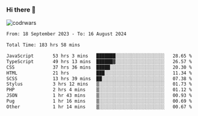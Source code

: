 ### Hi there 👋


![codrwars](https://www.codewars.com/users/rsschool_c9af20f58c35c696/badges/micro) 

<!--START_SECTION:waka-->

```txt
From: 18 September 2023 - To: 16 August 2024

Total Time: 183 hrs 58 mins

JavaScript       53 hrs 3 mins   ███████░░░░░░░░░░░░░░░░░░   28.65 %
TypeScript       49 hrs 13 mins  ██████▓░░░░░░░░░░░░░░░░░░   26.57 %
CSS              37 hrs 36 mins  █████░░░░░░░░░░░░░░░░░░░░   20.30 %
HTML             21 hrs          ███░░░░░░░░░░░░░░░░░░░░░░   11.34 %
SCSS             13 hrs 39 mins  ██░░░░░░░░░░░░░░░░░░░░░░░   07.38 %
Stylus           3 hrs 12 mins   ▒░░░░░░░░░░░░░░░░░░░░░░░░   01.73 %
PHP              2 hrs 4 mins    ▒░░░░░░░░░░░░░░░░░░░░░░░░   01.12 %
JSON             1 hr 43 mins    ▒░░░░░░░░░░░░░░░░░░░░░░░░   00.93 %
Pug              1 hr 16 mins    ▒░░░░░░░░░░░░░░░░░░░░░░░░   00.69 %
Other            1 hr 14 mins    ▒░░░░░░░░░░░░░░░░░░░░░░░░   00.67 %
```

<!--END_SECTION:waka-->
